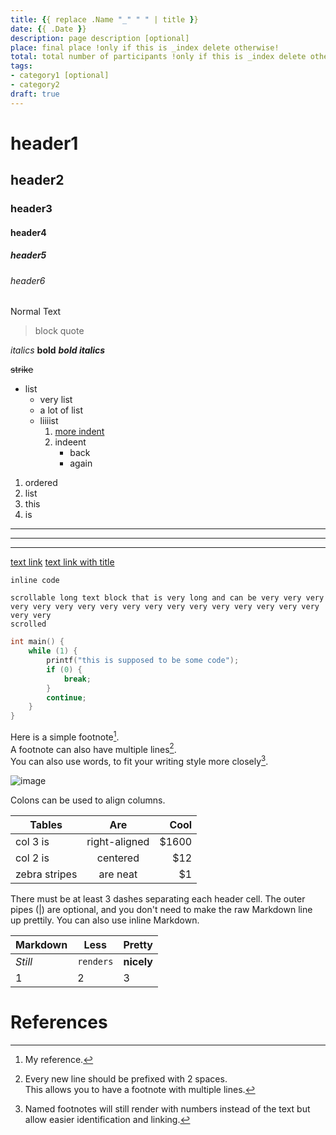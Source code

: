 ```yaml
---
title: {{ replace .Name "_" " " | title }}
date: {{ .Date }}
description: page description [optional]
place: final place !only if this is _index delete otherwise!
total: total number of participants !only if this is _index delete otherwise!
tags:
- category1 [optional]
- category2
draft: true
---
```


#       header1
##      header2
###     header3
####    header4
#####   header5
######  header6

Normal Text

> block quote

_italics_
**bold**
**_bold italics_**

~~strike~~

* list
    * very list
    * a lot of list
    * liiiist
        1. [more indent](somurl)
        1. indeent
            * back
            * again

1. ordered
2. list
3. this
3. is

---
***
___

[text link](example.com)
[text link with title](https://duckduckgo.com "DDG Home")


`inline code`

    scrollable long text block that is very long and can be very very very very very very very very very very very very very very very very very very very
    scrolled

```c
int main() {
    while (1) {
        printf("this is supposed to be some code");
        if (0) {
            break;
        }
        continue;
    }
}
```

[^1]: My reference.   
[^2]: Every new line should be prefixed with 2 spaces.  
  This allows you to have a footnote with multiple lines.
[^note]: Named footnotes will still render with numbers instead of the text but allow easier identification and linking.  

Here is a simple footnote[^1].  
A footnote can also have multiple lines[^2].  
You can also use words, to fit your writing style more closely[^note].  


![image](https://picsum.photos/600/400)

Colons can be used to align columns.

| Tables        | Are           | Cool  |
| ------------- |:-------------:| -----:|
| col 3 is      | right-aligned | $1600 |
| col 2 is      | centered      |   $12 |
| zebra stripes | are neat      |    $1 |

There must be at least 3 dashes separating each header cell.
The outer pipes (|) are optional, and you don't need to make the 
raw Markdown line up prettily. You can also use inline Markdown.

Markdown | Less | Pretty
--- | --- | ---
*Still* | `renders` | **nicely**
1 | 2 | 3


# References
